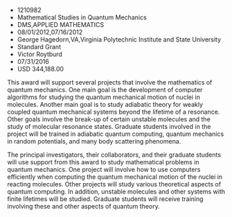 
* 1210982
* Mathematical Studies in Quantum Mechanics
* DMS,APPLIED MATHEMATICS
* 08/01/2012,07/16/2012
* George Hagedorn,VA,Virginia Polytechnic Institute and State University
* Standard Grant
* Victor Roytburd
* 07/31/2016
* USD 344,188.00

This award will support several projects that involve the mathematics of quantum
mechanics. One main goal is the development of computer algorithms for studying
the quantum mechanical motion of nuclei in molecules. Another main goal is to
study adiabatic theory for weakly coupled quantum mechanical systems beyond the
lifetime of a resonance. Other goals involve the break-up of certain unstable
molecules and the study of molecular resonance states. Graduate students
involved in the project will be trained in adiabatic quantum computing, quantum
mechanics in random potentials, and many body scattering phenomena.

The principal investigators, their collaborators, and their graduate students
will use support from this award to study mathematical problems in quantum
mechanics. One project will involve how to use computers efficiently when
computing the quantum mechanical motion of the nuclei in reacting molecules.
Other projects will study various theoretical aspects of quantum computing. In
addition, unstable molecules and other systems with finite lifetimes will be
studied. Graduate students will receive training involving these and other
aspects of quantum theory.

